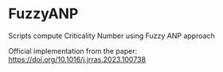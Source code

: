 # FuzzyANP
Scripts compute Criticality Number using Fuzzy ANP approach

Official implementation from the paper: https://doi.org/10.1016/j.jrras.2023.100738

